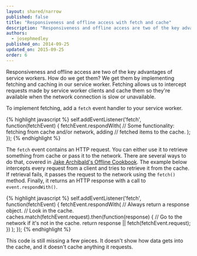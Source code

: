 ```yaml
---
layout: shared/narrow
published: false
title: "Responsiveness and offline access with fetch and cache"
description: "Responsiveness and offline access are two of the key advantages of service workers. How do we get them? We get them by implementing fetching and caching in our service worker. Fetching allows us to intercept requests made by service worker clients and cache them so they're available when the network connection is slow or unavailable."
authors:
  - josephmedley
published_on: 2014-09-25
updated_on: 2015-09-25
order: 6
---
```


<p class="intro">
  Responsiveness and offline access are two of the key advantages of service 
  workers. How do we get them? We get them by implementing fetching and caching 
  in our service worker. Fetching allows us to intercept requests made by 
  service worker clients and cache them so they're available when the network
  connection is slow or unavailable.
</p>

To implement fetching, add a `fetch` event handler to your service worker. 

{% highlight javascript %}
self.addEventListener('fetch', function(fetchEvent) {
  fetchEvent.respondWith(
    // Some functionality: fetching from cache and/or network, adding
    //   fetched items to the cache.
  );
});
{% endhighlight %}

The `fetch` event contains an HTTP request. You can either use it to retrieve 
something from cache or pass it to the network. There are several ways to do 
that, covered in 
[Jake Archibald's Offline Cookbook](https://jakearchibald.com/2014/offline-cookbook/). 
The example below intercepts every request from a client and tries to 
retrieve it from the cache. If retrieval fails, it passes the request to 
the network using the `fetch()` method. Finally, it returns an HTTP 
response with a call to `event.respondWith()`.

{% highlight javascript %}
self.addEventListener('fetch', function(fetchEvent) {
  fetchEvent.respondWith(  // Always return a response object.
    // Look in the cache.
    caches.match(fetchEvent.request).then(function(response) {
      // Go to the network if it's not in the cache.
     return response || fetch(fetchEvent.request);
    })
  );
});
{% endhighlight %}

This code is still missing a few pieces. It doesn't show how data gets into the 
cache, and it doesn't cache anything it requests. 
